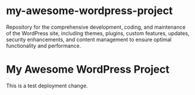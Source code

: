 # my-awesome-wordpress-project

Repository for the comprehensive development, coding, and maintenance of the WordPress site, including themes, plugins, custom features, updates, security enhancements, and content management to ensure optimal functionality and performance.

# My Awesome WordPress Project

This is a test deployment change.

